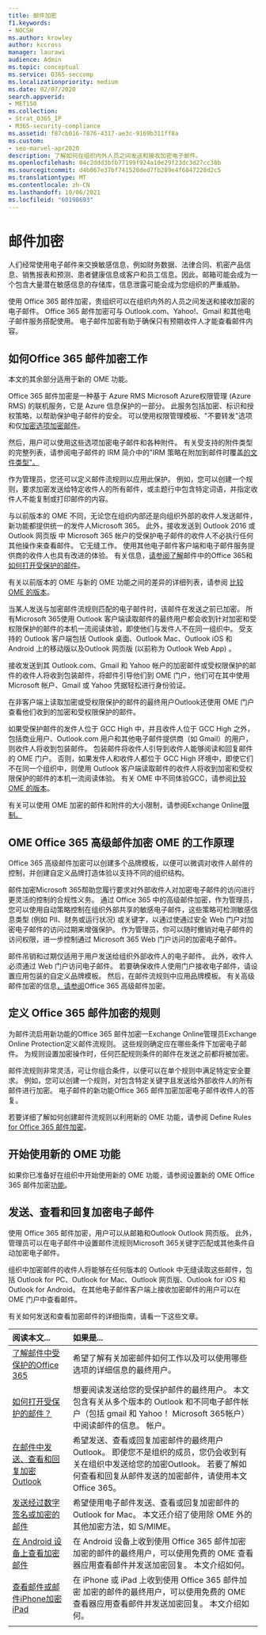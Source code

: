 ```yaml
---
title: 邮件加密
f1.keywords:
- NOCSH
ms.author: krowley
author: kccross
manager: laurawi
audience: Admin
ms.topic: conceptual
ms.service: O365-seccomp
ms.localizationpriority: medium
ms.date: 02/07/2020
search.appverid:
- MET150
ms.collection:
- Strat_O365_IP
- M365-security-compliance
ms.assetid: f87cb016-7876-4317-ae3c-9169b311ff8a
ms.custom:
- seo-marvel-apr2020
description: 了解如何在组织内外人员之间发送和接收加密电子邮件。
ms.openlocfilehash: 04c2ddd3bfb77199f924a10e29f23dc3d27cc38b
ms.sourcegitcommit: d4b867e37bf741528ded7fb289e4f6847228d2c5
ms.translationtype: MT
ms.contentlocale: zh-CN
ms.lasthandoff: 10/06/2021
ms.locfileid: "60198693"
---
```

# <a name="message-encryption"></a>邮件加密

人们经常使用电子邮件来交换敏感信息，例如财务数据、法律合同、机密产品信息、销售报表和预测、患者健康信息或客户和员工信息。因此，邮箱可能会成为一个包含大量潜在敏感信息的存储库，信息泄露可能会成为您组织的严重威胁。

使用 Office 365 邮件加密，贵组织可以在组织内外的人员之间发送和接收加密的电子邮件。 Office 365 邮件加密可与 Outlook.com、Yahoo!、Gmail 和其他电子邮件服务搭配使用。 电子邮件加密有助于确保只有预期收件人才能查看邮件内容。

## <a name="how-office-365-message-encryption-works"></a>如何Office 365 邮件加密工作

本文的其余部分适用于新的 OME 功能。

Office 365 邮件加密是一种基于 Azure RMS Microsoft Azure权限管理 (Azure RMS) 的联机服务，它是 Azure 信息保护的一部分。 此服务包括加密、标识和授权策略，以帮助保护电子邮件的安全。 可以使用权限管理模板、"不要转发"选项和仅[](/information-protection/deploy-use/configure-usage-rights#do-not-forward-option-for-emails)[加密选项加密邮件](/information-protection/deploy-use/configure-usage-rights#encrypt-only-option-for-emails)。

然后，用户可以使用这些选项加密电子邮件和各种附件。 有关受支持的附件类型的完整列表，请参阅电子邮件的 IRM 简介中的"IRM 策略在附加到邮件时覆盖[的文件类型"。](https://support.office.com/article/bb643d33-4a3f-4ac7-9770-fd50d95f58dc#FileTypesforIRM)

作为管理员，您还可以定义邮件流规则以应用此保护。 例如，您可以创建一个规则，要求加密发送给特定收件人的所有邮件，或主题行中包含特定词语，并指定收件人不能复制或打印邮件的内容。

与以前版本的 OME 不同，无论您在组织内部还是向组织外部的收件人发送邮件，新功能都提供统一的发件人Microsoft 365。 此外，接收发送到 Outlook 2016 或 Outlook 网页版 中 Microsoft 365 帐户的受保护电子邮件的收件人不必执行任何其他操作来查看邮件。 它无缝工作。 使用其他电子邮件客户端和电子邮件服务提供商的收件人也具有改进的体验。 有关信息，[请参阅了解](https://support.office.com/article/Learn-about-protected-messages-in-Office-365-2baf3ac7-12db-40a4-8af7-1852204b4b67)邮件中的Office 365和[如何打开受保护的邮件](https://support.office.com/article/How-do-I-open-a-protected-message-1157a286-8ecc-4b1e-ac43-2a608fbf3098)。

有关以前版本的 OME 与新的 OME 功能之间的差异的详细列表，请参阅 [比较 OME 的版本](ome-version-comparison.md)。

当某人发送与加密邮件流规则匹配的电子邮件时，该邮件在发送之前已加密。 所有Microsoft 365使用 Outlook 客户端读取邮件的最终用户都会收到针对加密和受权限保护的邮件的本机一流阅读体验，即使他们与发件人不在同一组织中。 受支持的 Outlook 客户端包括 Outlook 桌面、Outlook Mac、Outlook iOS 和 Android 上的移动版以及Outlook 网页版 (以前称为 Outlook Web App) 。

接收发送到其 Outlook.com、Gmail 和 Yahoo 帐户的加密邮件或受权限保护的邮件的收件人将收到包装邮件，将邮件引导他们到 OME 门户，他们可在其中使用 Microsoft 帐户、Gmail 或 Yahoo 凭据轻松进行身份验证。

在非客户端上读取加密或受权限保护的邮件的最终用户Outlook还使用 OME 门户查看他们收到的加密和受权限保护的邮件。

如果受保护邮件的发件人位于 GCC High 中，并且收件人位于 GCC High 之外，包括商业用户、Outlook.com 用户和其他电子邮件提供商（如 Gmail）的用户，则收件人将收到包装邮件。 包装邮件将收件人引导到收件人能够阅读和回复邮件的 OME 门户。 否则，如果发件人和收件人都位于 GCC High 环境中，即使它们不在同一个组织中，则使用 Outlook 客户端读取邮件的收件人将收到加密和受权限保护的邮件的本机一流阅读体验。 有关 OME 中不同体验GCC，请参阅[比较 OME 的版本](ome-version-comparison.md)。

有关可以使用 OME 加密的邮件和附件的大小限制，请参阅Exchange Online[限制。](/office365/servicedescriptions/exchange-online-service-description/exchange-online-limits)

## <a name="how-office-365-advanced-message-encryption-works-on-top-of-ome"></a>OME Office 365 高级邮件加密 OME 的工作原理

Office 365 高级邮件加密可以创建多个品牌模板，以便可以微调对收件人邮件的控制，并创建自定义品牌打造体验以支持不同的组织结构。

邮件加密Microsoft 365帮助您履行要求对外部收件人对加密电子邮件的访问进行更灵活的控制的合规性义务。 通过 Office 365 中的高级邮件加密，作为管理员，您可以使用自动策略控制在组织外部共享的敏感电子邮件，这些策略可检测敏感信息类型 (例如 PII、财务或运行状况) 或关键字，以通过使通过安全 Web 门户对加密电子邮件的访问过期来增强保护。 作为管理员，你可以随时撤销对电子邮件的访问权限，进一步控制通过 Microsoft 365 Web 门户访问的加密电子邮件。

邮件吊销和过期仅适用于用户发送给组织外部收件人的电子邮件。 此外，收件人必须通过 Web 门户访问电子邮件。 若要确保收件人使用门户接收电子邮件，请设置应用包装的自定义品牌模板。 然后，在邮件流规则中应用品牌模板。 有关高级邮件加密的信息[，请参阅](ome-advanced-message-encryption.md)Office 365 高级邮件加密。

## <a name="defining-rules-for-office-365-message-encryption"></a>定义 Office 365 邮件加密的规则

为邮件流启用新功能的Office 365 邮件加密一Exchange Online管理员Exchange Online Protection定义邮件流规则。 这些规则确定应在哪些条件下加密电子邮件。 为规则设置加密操作时，任何匹配规则条件的邮件在发送之前都将被加密。

邮件流规则非常灵活，可让你组合条件，以便可以在单个规则中满足特定安全要求。 例如，您可以创建一个规则，对包含特定关键字且发送给外部收件人的所有邮件进行加密。 电子邮件的新功能Office 365 邮件加密加密电子邮件收件人的答复。

若要详细了解如何创建邮件流规则以利用新的 OME 功能，请参阅 Define Rules [for Office 365 邮件加密](define-mail-flow-rules-to-encrypt-email.md)。

## <a name="get-started-with-the-new-ome-capabilities"></a>开始使用新的 OME 功能

如果你已准备好在组织中开始使用新的 OME 功能，请参阅设置新的 OME Office 365 邮件加密[功能](set-up-new-message-encryption-capabilities.md)。

## <a name="sending-viewing-and-replying-to-encrypted-email-messages"></a>发送、查看和回复加密电子邮件

使用 Office 365 邮件加密，用户可以从邮箱和Outlook Outlook 网页版。 此外，管理员可以在电子邮件中设置邮件流规则Microsoft 365关键字匹配或其他条件自动加密电子邮件。

组织中加密邮件的收件人将能够在任何版本的 Outlook 中无缝读取这些邮件，包括 Outlook for PC、Outlook for Mac、Outlook 网页版、Outlook for iOS 和 Outlook for Android。 在其他电子邮件客户端上接收加密邮件的用户可以在 OME 门户中查看邮件。

有关如何发送和查看加密邮件的详细指南，请看一下这些文章。

|阅读本文...|如果是...|
|:-----|:-----|
|[了解邮件中受保护的Office 365](https://support.office.com/article/2baf3ac7-12db-40a4-8af7-1852204b4b67.aspx)|希望了解有关加密邮件如何工作以及可以使用哪些选项的详细信息的最终用户。|
|[如何打开受保护的邮件？](https://support.office.com/article/1157a286-8ecc-4b1e-ac43-2a608fbf3098.aspx)|想要阅读发送给您的受保护邮件的最终用户。 本文包含有关从多个版本的 Outlook 和不同电子邮件帐户（包括 gmail 和 Yahoo！ Microsoft 365帐户）中阅读邮件的信息。 帐户。|
|[在邮件中发送、查看和回复加密Outlook](https://support.microsoft.com/office/send-view-and-reply-to-encrypted-messages-in-outlook-for-pc-eaa43495-9bbb-4fca-922a-df90dee51980)|希望发送、查看或回复加密邮件的最终用户Outlook。 即使您不是组织的成员，您仍会收到有关在组织中发送给您的加密Outlook。 若要了解如何查看和回复从邮件发送的加密邮件，请使用本文Office 365。|
|[发送经过数字签名或加密的邮件](https://support.microsoft.com/office/send-a-digitally-signed-or-encrypted-message-a18ecf7f-a7ac-4edd-b02e-687b05eff547)|希望使用电子邮件发送、查看或回复加密邮件的Outlook for Mac。 本文还介绍了使用除 OME 外的其他加密方法，如 S/MIME。|
|[在 Android 设备上查看加密邮件](https://support.office.com/article/83d60f17-2305-407a-a762-7d518401fdeb)|在 Android 设备上收到使用 Office 365 邮件加密 加密的邮件的最终用户，可以使用免费的 OME 查看器应用查看邮件并发送加密回复。 本文介绍如何。|
|[查看邮件或邮件iPhone加密iPad](https://support.microsoft.com/office/view-protected-messages-on-your-iphone-or-ipad-4d631321-0d26-4bcc-a483-d294dd0b1caf)|在 iPhone 或 iPad 上收到使用 Office 365 邮件加密 加密的邮件的最终用户，可以使用免费的 OME 查看器应用查看邮件并发送加密回复。 本文介绍如何。|
||